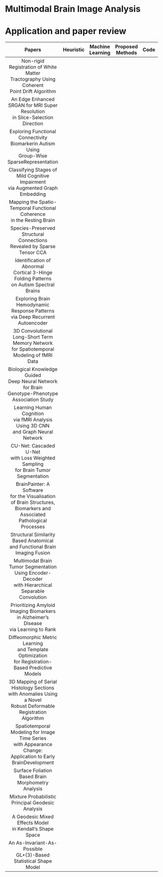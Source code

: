 # Multimodal Brain Image Analysis

# Application and paper review
|     Papers                                                                                                                           | Heuristic | Machine Learning | Proposed Methods | Code | Data |
|:-----------------------------------------------------------------------------------------------------------------------------------:|:---------:|:----------------:|:----------------:|------|------|
|                   Non-rigid Registration of White Matter <br>Tractography Using Coherent<br>Point Drift Algorithm                   |           |                  |                  |      |      |
|                           An Edge Enhanced SRGAN for MRI Super Resolution<br>in Slice-Selection Direction                           |           |                  |                  |      |      |
|                  Exploring Functional Connectivity <br>Biomarkerin Autism Using <br>Group-Wise SparseRepresentation                 |           |                  |                  |      |      |
|                        Classifying Stages of <br>Mild Cognitive Impairment<br> via Augmented Graph Embedding                        |           |                  |                  |      |      |
|                              Mapping the Spatio-Temporal Functional Coherence<br> in the Resting Brain                              |           |                  |                  |      |      |
|                              Species-Preserved Structural Connections <br>Revealed by Sparse Tensor CCA                             |           |                  |                  |      |      |
|                    Identification of Abnormal <br>Cortical 3-Hinge Folding Patterns<br>on Autism Spectral Brains                    |           |                  |                  |      |      |
|                           Exploring Brain Hemodynamic Response Patterns<br> via Deep Recurrent Autoencoder                          |           |                  |                  |      |      |
|                   3D Convolutional Long-Short Term Memory Network <br>for Spatiotemporal<br>Modeling of fMRI Data                   |           |                  |                  |      |      |
|                Biological Knowledge Guided <br>Deep Neural Network for Brain<br>Genotype-Phenotype Association Study                |           |                  |                  |      |      |
|                       Learning Human Cognition <br>via fMRI Analysis Using 3D CNN<br>and Graph Neural Network                       |           |                  |                  |      |      |
|                       CU-Net: Cascaded U-Net <br>with Loss Weighted Sampling<br> for Brain Tumor Segmentation                       |           |                  |                  |      |      |
| BrainPainter: A Software <br>for the Visualisation<br> of Brain Structures,<br>Biomarkers and <br>Associated Pathological Processes |           |                  |                  |      |      |
|                          Structural Similarity Based Anatomical <br>and Functional Brain<br>Imaging Fusion                          |           |                  |                  |      |      |
|               Multimodal Brain Tumor Segmentation <br>Using Encoder-Decoder<br>with Hierarchical Separable Convolution              |           |                  |                  |      |      |
|                      Prioritizing Amyloid Imaging Biomarkers<br> in Alzheimer’s Disease<br>via Learning to Rank                     |           |                  |                  |      |      |
|               Diffeomorphic Metric Learning<br> and Template Optimization<br>for Registration-Based Predictive Models               |           |                  |                  |      |      |
|         3D Mapping of Serial Histology Sections<br> with Anomalies Using a Novel<br>Robust Deformable Registration Algorithm        |           |                  |                  |      |      |
|          Spatiotemporal Modeling for Image Time Series <br>with Appearance Change:<br>Application to Early BrainDevelopment         |           |                  |                  |      |      |
|                                        Surface Foliation Based Brain <br>Morphometry Analysis                                       |           |                  |                  |      |      |
|                                        Mixture Probabilistic<br> Principal Geodesic Analysis                                        |           |                  |                  |      |      |
|                                     A Geodesic Mixed Effects Model<br> in Kendall’s Shape Space                                     |           |                  |                  |      |      |
|                                 An As-Invariant-As-Possible<br> GL+(3)-Based Statistical Shape Model                                |           |                  |                  |      |      |
